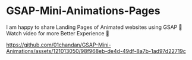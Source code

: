 # GSAP-Mini-Animations-Pages
I am happy to share Landing Pages of Animated websites using GSAP
🌟 Watch video for more Better Experience 🌟



https://github.com/01chandan/GSAP-Mini-Animations/assets/121013050/98f968eb-de4d-49df-8a7b-1ad97d22719c

